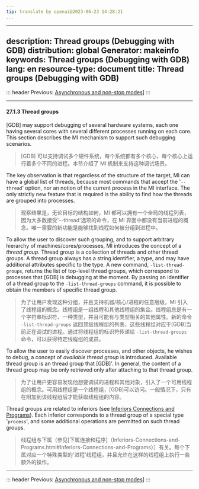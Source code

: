 ```yaml
---
tip: translate by openai@2023-06-23 14:28:21
...
```

---
description: Thread groups (Debugging with GDB)
distribution: global
Generator: makeinfo
keywords: Thread groups (Debugging with GDB)
lang: en
resource-type: document
title: Thread groups (Debugging with GDB)
-----------------------------------------

::: header
Previous: [Asynchronous and non-stop modes](Asynchronous-and-non_002dstop-modes.html#Asynchronous-and-non_002dstop-modes)]
:::

---

#### 27.1.3 Thread groups

[GDB] may support debugging of several hardware systems, each one having several cores with several different processes running on each core. This section describes the MI mechanism to support such debugging scenarios.

> [GDB] 可以支持调试多个硬件系统，每个系统都有多个核心，每个核心上运行着多个不同的进程。本节介绍了 MI 机制来支持这种调试场景。

The key observation is that regardless of the structure of the target, MI can have a global list of threads, because most commands that accept the '`--thread`' option, nor an notion of the current process in the MI interface. The only strictly new feature that is required is the ability to find how the threads are grouped into processes.

> 观察结果是，无论目标的结构如何，MI 都可以拥有一个全局的线程列表，因为大多数接受'--thread'选项的命令，在 MI 界面中都没有当前进程的概念。唯一需要的新功能是能够找到线程如何被分组到进程中。

To allow the user to discover such grouping, and to support arbitrary hierarchy of machines/cores/processes, MI introduces the concept of a *thread group*. Thread group is a collection of threads and other thread groups. A thread group always has a string identifier, a type, and may have additional attributes specific to the type. A new command, `-list-thread-groups`, returns the list of top-level thread groups, which correspond to processes that [GDB] is debugging at the moment. By passing an identifier of a thread group to the `-list-thread-groups` command, it is possible to obtain the members of specific thread group.

> 为了让用户发现这种分组，并且支持机器/核心/进程的任意层级，MI 引入了线程组的概念。线程组是一组线程和其他线程组的集合。线程组总是有一个字符串标识符、一种类型，并且可能有与类型相关的其他属性。新的命令 `-list-thread-groups` 返回顶级线程组的列表，这些线程组对应于[GDB]当前正在调试的进程。通过将线程组的标识符传递给 `-list-thread-groups` 命令，可以获得特定线程组的成员。

To allow the user to easily discover processes, and other objects, he wishes to debug, a concept of *available thread group* is introduced. Available thread group is an thread group that [GDB]'. In general, the content of a thread group may be only retrieved only after attaching to that thread group.

> 为了让用户更容易发现他想要调试的进程和其他对象，引入了一个可用线程组的概念。可用线程组是一个线程组，[GDB]可以访问。一般情况下，只有在附加到该线程组后才能获取线程组的内容。

Thread groups are related to inferiors (see [Inferiors Connections and Programs](Inferiors-Connections-and-Programs.html#Inferiors-Connections-and-Programs)). Each inferior corresponds to a thread group of a special type '`process`', and some additional operations are permitted on such thread groups.

> 线程组与下属（参见[下属连接和程序]（Inferiors-Connections-and-Programs.html#Inferiors-Connections-and-Programs））有关。每个下属对应一个特殊类型的'进程'线程组，并且允许在这样的线程组上执行一些额外的操作。

---

::: header
Previous: [Asynchronous and non-stop modes](Asynchronous-and-non_002dstop-modes.html#Asynchronous-and-non_002dstop-modes)]
:::
